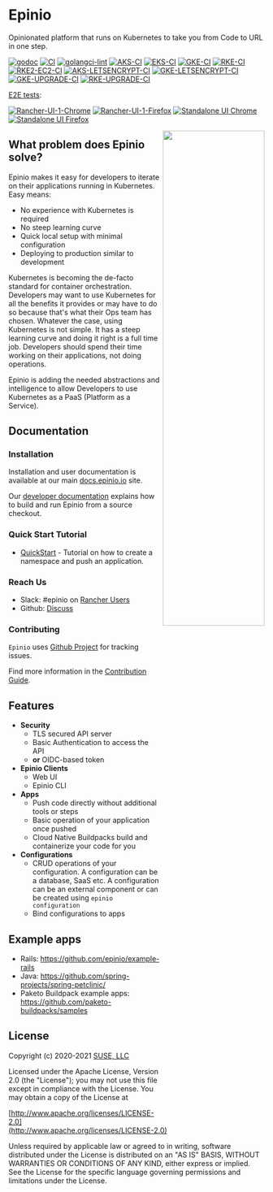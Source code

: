 # Epinio

Opinionated platform that runs on Kubernetes to take you from Code to URL in one step.

[![godoc](https://pkg.go.dev/badge/epinio/epinio)](https://pkg.go.dev/github.com/epinio/epinio/internal/api/v1)
[![CI](https://github.com/epinio/epinio/workflows/CI/badge.svg?branch=main)](https://github.com/epinio/epinio/actions/workflows/main.yml?query=branch%3Amain)
[![golangci-lint](https://github.com/epinio/epinio/actions/workflows/golangci-lint.yml/badge.svg?branch=main)](https://github.com/epinio/epinio/actions/workflows/golangci-lint.yml?query=branch%3Amain)
[![AKS-CI](https://github.com/epinio/epinio/actions/workflows/aks.yml/badge.svg?branch=main)](https://github.com/epinio/epinio/actions/workflows/aks.yml?query=branch%3Amain)
[![EKS-CI](https://github.com/epinio/epinio/actions/workflows/eks.yml/badge.svg?branch=main)](https://github.com/epinio/epinio/actions/workflows/eks.yml?query=branch%3Amain)
[![GKE-CI](https://github.com/epinio/epinio/actions/workflows/gke.yml/badge.svg?branch=main)](https://github.com/epinio/epinio/actions/workflows/gke.yml??query=branch%3Amain)
[![RKE-CI](https://github.com/epinio/epinio/actions/workflows/rke.yml/badge.svg?branch=main)](https://github.com/epinio/epinio/actions/workflows/rke.yml?query=branch%3Amain)  
[![RKE2-EC2-CI](https://github.com/epinio/epinio/actions/workflows/rke2-lh-ec2.yml/badge.svg?branch=main)](https://github.com/epinio/epinio/actions/workflows/rke2-lh-ec2.yml?query=branch%3Amain) 
[![AKS-LETSENCRYPT-CI](https://github.com/epinio/epinio/actions/workflows/aks-letsencrypt.yml/badge.svg?branch=main)](https://github.com/epinio/epinio/actions/workflows/aks-letsencrypt.yml?query=branch%3Amain)
[![GKE-LETSENCRYPT-CI](https://github.com/epinio/epinio/actions/workflows/gke-letsencrypt.yml/badge.svg?branch=main)](https://github.com/epinio/epinio/actions/workflows/gke-letsencrypt.yml?query=branch%3Amain)
[![GKE-UPGRADE-CI](https://github.com/epinio/epinio/actions/workflows/gke-upgrade.yml/badge.svg?branch=main)](https://github.com/epinio/epinio/actions/workflows/gke-upgrade.yml??query=branch%3Amain)
[![RKE-UPGRADE-CI](https://github.com/epinio/epinio/actions/workflows/rke-upgrade.yml/badge.svg?branch=main)](https://github.com/epinio/epinio/actions/workflows/rke-upgrade.yml?query=branch%3Amain)

[E2E tests](https://github.com/epinio/epinio-end-to-end-tests):

[![Rancher-UI-1-Chrome](https://github.com/epinio/epinio-end-to-end-tests/actions/workflows/scenario_1_chrome_rancher_ui.yml/badge.svg?branch=main)](https://github.com/epinio/epinio-end-to-end-tests/actions/workflows/scenario_1_chrome_rancher_ui.yml?query=branch%3Amain)
[![Rancher-UI-1-Firefox](https://github.com/epinio/epinio-end-to-end-tests/actions/workflows/scenario_2_firefox_rancher_ui.yml/badge.svg?branch=main)](https://github.com/epinio/epinio-end-to-end-tests/actions/workflows/scenario_2_firefox_rancher_ui.yml?query=branch%3Amain)
[![Standalone UI Chrome](https://github.com/epinio/epinio-end-to-end-tests/actions/workflows/std_ui_latest_chrome.yml/badge.svg?branch=main)](https://github.com/epinio/epinio-end-to-end-tests/actions/workflows/std_ui_latest_chrome.yml?query=branch%3Amain)
[![Standalone UI Firefox](https://github.com/epinio/epinio-end-to-end-tests/actions/workflows/std_ui_latest_firefox.yml/badge.svg?branch=main)](https://github.com/epinio/epinio-end-to-end-tests/actions/workflows/std_ui_latest_firefox.yml?query=branch%3Amain)

<img src="./docs/epinio.png" align="right" width="200" height="50%">

## What problem does Epinio solve?

Epinio makes it easy for developers to iterate on their applications running in Kubernetes. Easy means:

- No experience with Kubernetes is required
- No steep learning curve
- Quick local setup with minimal configuration
- Deploying to production similar to development

Kubernetes is becoming the de-facto standard for container orchestration.
Developers may want to use Kubernetes for all the benefits it provides or may
have to do so because that's what their Ops team has chosen. Whatever the case,
using Kubernetes is not simple. It has a steep learning curve and doing it right
is a full time job. Developers should spend their time working on their applications,
not doing operations.

Epinio is adding the needed abstractions and intelligence to allow Developers
to use Kubernetes as a PaaS (Platform as a Service).

## Documentation

### Installation

Installation and user documentation is available at our main [docs.epinio.io](https://docs.epinio.io/) site.

Our [developer documentation](./docs) explains how to build and run Epinio from a source checkout.

### Quick Start Tutorial

- [QuickStart](https://docs.epinio.io/tutorials/quickstart) - Tutorial on how to create a namespace and push an application.

### Reach Us

- Slack: #epinio on [Rancher Users](https://rancher-users.slack.com/)
- Github: [Discuss](https://github.com/epinio/epinio/discussions/new)

### Contributing

`Epinio` uses [Github Project](https://github.com/epinio/epinio/projects/1) for tracking issues.

Find more information in the [Contribution Guide](./CONTRIBUTING.md).

## Features

- **Security**
  - TLS secured API server
  - Basic Authentication to access the API
  - __or__ OIDC-based token
- **Epinio Clients**
  - Web UI
  - Epinio CLI
- **Apps**
  - Push code directly without additional tools or steps
  - Basic operation of your application once pushed
  - Cloud Native Buildpacks build and containerize your code for you
- **Configurations**
  - CRUD operations of your configuration. A configuration can be a database, SaaS etc. A configuration can be an external component or can be created using `epinio configuration`
  - Bind configurations to apps

## Example apps

- Rails: https://github.com/epinio/example-rails
- Java: https://github.com/spring-projects/spring-petclinic/
- Paketo Buildpack example apps: https://github.com/paketo-buildpacks/samples

## License

Copyright (c) 2020-2021 [SUSE, LLC](http://suse.com)

Licensed under the Apache License, Version 2.0 (the "License");
you may not use this file except in compliance with the License.
You may obtain a copy of the License at

[http://www.apache.org/licenses/LICENSE-2.0](http://www.apache.org/licenses/LICENSE-2.0)

Unless required by applicable law or agreed to in writing, software
distributed under the License is distributed on an "AS IS" BASIS,
WITHOUT WARRANTIES OR CONDITIONS OF ANY KIND, either express or implied.
See the License for the specific language governing permissions and
limitations under the License.
